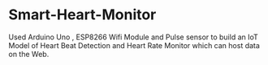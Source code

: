 # Smart-Heart-Monitor
Used Arduino Uno , ESP8266 Wifi Module and Pulse sensor to build an IoT Model of Heart Beat Detection and Heart Rate Monitor which can host data on the Web.
